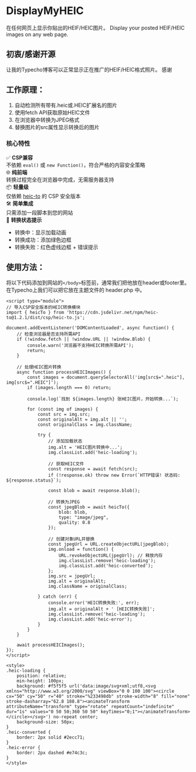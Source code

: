 # DisplayMyHEIC
在任何网页上显示你贴出的HEIF/HEIC图片。 Display your posted HEIF/HEIC images on any web page.
## 初衷/感谢开源
让我的Typecho博客可以正常显示正在推广的HEIF/HEIC格式照片。
感谢
## 工作原理：
1. 自动检测所有带有.heic或.HEIC扩展名的图片
2. 使用fetch API获取原始HEIC文件
3. 在浏览器中转换为JPEG格式
4. 替换图片的src属性显示转换后的图片
### 核心特性  
✅ **CSP兼容**  
不依赖 `eval()` 或 `new Function()`，符合严格的内容安全策略  
🌐 **纯前端**  
转换过程完全在浏览器中完成，无需服务器支持  
📦 **轻量级**  
仅依赖 [heic-to](https://github.com/hoppergee/heic-to) 的 CSP 安全版本  
🛠 **简单集成**  
只需添加一段脚本到您的网站  
🔄 **转换状态提示**  
- 转换中：显示加载动画  
- 转换成功：添加绿色边框  
- 转换失败：红色虚线边框 + 错误提示  
## 使用方法：
将以下代码添加到网站的`</body>`标签前，通常我们把他放在header或footer里。
在Typecho上我们可以把它放在主题文件的 header.php 中。
```
<script type="module">
// 导入CSP安全版本的HEIC转换模块
import { heicTo } from 'https://cdn.jsdelivr.net/npm/heic-to@1.2.1/dist/csp/heic-to.js';

document.addEventListener('DOMContentLoaded', async function() {
    // 检查浏览器是否支持所需API
    if (!window.fetch || !window.URL || !window.Blob) {
        console.warn('浏览器不支持HEIC转换所需API');
        return;
    }
    
    // 处理HEIC图片转换
    async function processHEICImages() {
        const images = document.querySelectorAll('img[src$=".heic"], img[src$=".HEIC"]');
        if (images.length === 0) return;
        
        console.log(`找到 ${images.length} 张HEIC图片，开始转换...`);
        
        for (const img of images) {
            const src = img.src;
            const originalAlt = img.alt || '';
            const originalClass = img.className;
            
            try {
                // 添加加载状态
                img.alt = 'HEIC图片转换中...';
                img.classList.add('heic-loading');
                
                // 获取HEIC文件
                const response = await fetch(src);
                if (!response.ok) throw new Error(`HTTP错误! 状态码: ${response.status}`);
                
                const blob = await response.blob();
                
                // 转换为JPEG
                const jpegBlob = await heicTo({
                    blob: blob,
                    type: "image/jpeg",
                    quality: 0.8
                });
                
                // 创建对象URL并替换
                const jpegUrl = URL.createObjectURL(jpegBlob);
                img.onload = function() {
                    URL.revokeObjectURL(jpegUrl); // 释放内存
                    img.classList.remove('heic-loading');
                    img.classList.add('heic-converted');
                };
                img.src = jpegUrl;
                img.alt = originalAlt;
                img.className = originalClass;

            } catch (err) {
                console.error('HEIC转换失败:', err);
                img.alt = originalAlt + ' [HEIC转换失败]';
                img.classList.remove('heic-loading');
                img.classList.add('heic-error');
            }
        }
    }
    
    await processHEICImages();
});
</script>

<style>
.heic-loading {
    position: relative;
    min-height: 100px;
    background: #f5f5f5 url('data:image/svg+xml;utf8,<svg xmlns="http://www.w3.org/2000/svg" viewBox="0 0 100 100"><circle cx="50" cy="50" r="40" stroke="%233498db" stroke-width="8" fill="none" stroke-dasharray="62.8 188.8"><animateTransform attributeName="transform" type="rotate" repeatCount="indefinite" dur="1s" values="0 50 50;360 50 50" keyTimes="0;1"></animateTransform></circle></svg>') no-repeat center;
    background-size: 50px;
}
.heic-converted {
    border: 2px solid #2ecc71;
}
.heic-error {
    border: 2px dashed #e74c3c;
}
</style>
```




